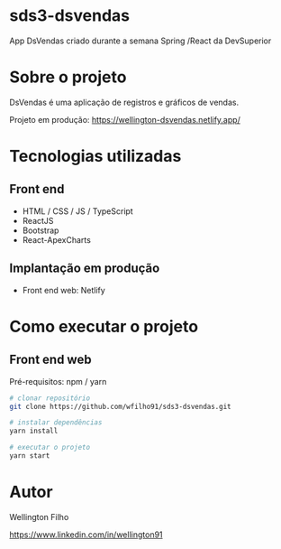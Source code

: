 # sds3-dsvendas
App DsVendas criado durante a semana Spring /React da DevSuperior

# Sobre o projeto

DsVendas é uma aplicação de registros e gráficos de vendas.

Projeto em produção: https://wellington-dsvendas.netlify.app/


# Tecnologias utilizadas

## Front end
- HTML / CSS / JS / TypeScript
- ReactJS
- Bootstrap
- React-ApexCharts

## Implantação em produção
- Front end web: Netlify

# Como executar o projeto

## Front end web
Pré-requisitos: npm / yarn

```bash
# clonar repositório
git clone https://github.com/wfilho91/sds3-dsvendas.git

# instalar dependências
yarn install

# executar o projeto
yarn start
```

# Autor

Wellington Filho

https://www.linkedin.com/in/wellington91
